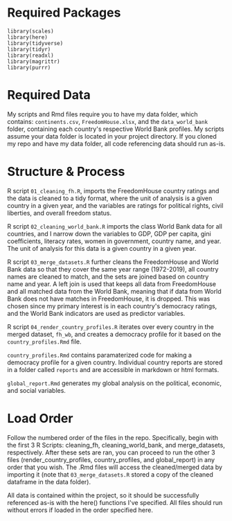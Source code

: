 # Required Packages
`library(scales)`  
`library(here)`  
`library(tidyverse)`  
`library(tidyr)`  
`library(readxl)`  
`library(magrittr)`  
`library(purrr)`  

# Required Data
My scripts and Rmd files require you to have my data folder, which contains: `continents.csv`, `FreedomHouse.xlsx`, and the `data_world_bank` folder, containing each country's respective World Bank profiles. My scripts assume your data folder is located in your project directory. If you cloned my repo and have my data folder, all code referencing data should run as-is. 

# Structure & Process
R script `01_cleaning_fh.R`, imports the FreedomHouse country ratings and the data is cleaned to a tidy format, where the unit of analysis is a given country in a given year, and the variables are ratings for political rights, civil liberties, and overall freedom status.  

R script `02_cleaning_world_bank.R` imports the class World Bank data for all countries, and I narrow down the variables to GDP, GDP per capita, gini coefficients, literacy rates, women in government, country name, and year. The unit of analysis for this data is a given country in a given year.

R script `03_merge_datasets.R` further cleans the FreedomHouse and World Bank data so that they cover the same year range (1972-2019), all country names are cleaned to match, and the sets are joined based on country name and year. A left join is used that keeps all data from FreedomHouse and all matched data from the World Bank, meaning that if data from World Bank does not have matches in FreedomHouse, it is dropped. This was chosen since my primary interest is in each country's democracy ratings, and the World Bank indicators are used as predictor variables. 

R script `04_render_country_profiles.R` iterates over every country in the merged dataset, `fh_wb`, and creates a democracy profile for it based on the `country_profiles.Rmd` file. 

`country_profiles.Rmd` contains paramaterized code for making a democracy profile for a given country. Individual country reports are stored in a folder called `reports` and are accessible in markdown or html formats. 

`global_report.Rmd` generates my global analysis on the political, economic, and social variables.

# Load Order
Follow the numbered order of the files in the repo. Specifically, begin with the first 3 R Scripts: cleaning_fh, cleaning_world_bank, and merge_datasets, respectively. After these sets are ran, you can proceed to run the other 3 files (render_country_profiles, country_profiles, and global_report) in any order that you wish. The .Rmd files will access the cleaned/merged data by importing it (note that `03_merge_datasets.R` stored a copy of the cleaned dataframe in the data folder).

All data is contained within the project, so it should be successfully referenced as-is with the here() functions I've specified. All files should run without errors if loaded in the order specified here. 


